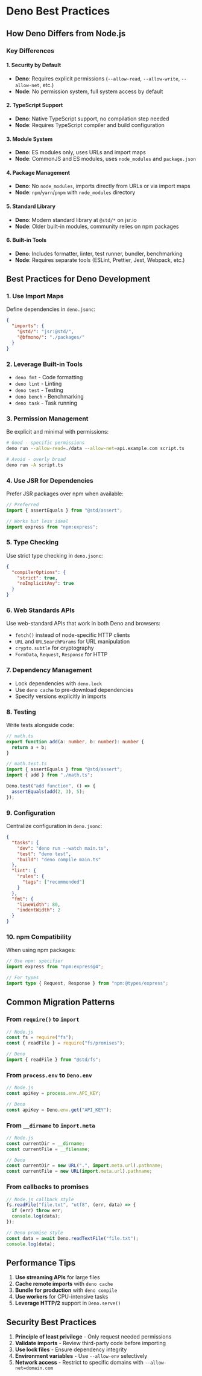 # Deno Best Practices

## How Deno Differs from Node.js

### Key Differences

#### 1. Security by Default

- **Deno**: Requires explicit permissions (`--allow-read`, `--allow-write`,
  `--allow-net`, etc.)
- **Node**: No permission system, full system access by default

#### 2. TypeScript Support

- **Deno**: Native TypeScript support, no compilation step needed
- **Node**: Requires TypeScript compiler and build configuration

#### 3. Module System

- **Deno**: ES modules only, uses URLs and import maps
- **Node**: CommonJS and ES modules, uses `node_modules` and `package.json`

#### 4. Package Management

- **Deno**: No `node_modules`, imports directly from URLs or via import maps
- **Node**: `npm`/`yarn`/`pnpm` with `node_modules` directory

#### 5. Standard Library

- **Deno**: Modern standard library at `@std/*` on jsr.io
- **Node**: Older built-in modules, community relies on npm packages

#### 6. Built-in Tools

- **Deno**: Includes formatter, linter, test runner, bundler, benchmarking
- **Node**: Requires separate tools (ESLint, Prettier, Jest, Webpack, etc.)

## Best Practices for Deno Development

### 1. Use Import Maps

Define dependencies in `deno.jsonc`:

```json
{
  "imports": {
    "@std/": "jsr:@std/",
    "@bfmono/": "./packages/"
  }
}
```

### 2. Leverage Built-in Tools

- `deno fmt` - Code formatting
- `deno lint` - Linting
- `deno test` - Testing
- `deno bench` - Benchmarking
- `deno task` - Task running

### 3. Permission Management

Be explicit and minimal with permissions:

```bash
# Good - specific permissions
deno run --allow-read=./data --allow-net=api.example.com script.ts

# Avoid - overly broad
deno run -A script.ts
```

### 4. Use JSR for Dependencies

Prefer JSR packages over npm when available:

```typescript
// Preferred
import { assertEquals } from "@std/assert";

// Works but less ideal
import express from "npm:express";
```

### 5. Type Checking

Use strict type checking in `deno.jsonc`:

```json
{
  "compilerOptions": {
    "strict": true,
    "noImplicitAny": true
  }
}
```

### 6. Web Standards APIs

Use web-standard APIs that work in both Deno and browsers:

- `fetch()` instead of node-specific HTTP clients
- `URL` and `URLSearchParams` for URL manipulation
- `crypto.subtle` for cryptography
- `FormData`, `Request`, `Response` for HTTP

### 7. Dependency Management

- Lock dependencies with `deno.lock`
- Use `deno cache` to pre-download dependencies
- Specify versions explicitly in imports

### 8. Testing

Write tests alongside code:

```typescript
// math.ts
export function add(a: number, b: number): number {
  return a + b;
}

// math.test.ts
import { assertEquals } from "@std/assert";
import { add } from "./math.ts";

Deno.test("add function", () => {
  assertEquals(add(2, 3), 5);
});
```

### 9. Configuration

Centralize configuration in `deno.jsonc`:

```json
{
  "tasks": {
    "dev": "deno run --watch main.ts",
    "test": "deno test",
    "build": "deno compile main.ts"
  },
  "lint": {
    "rules": {
      "tags": ["recommended"]
    }
  },
  "fmt": {
    "lineWidth": 80,
    "indentWidth": 2
  }
}
```

### 10. npm Compatibility

When using npm packages:

```typescript
// Use npm: specifier
import express from "npm:express@4";

// For types
import type { Request, Response } from "npm:@types/express";
```

## Common Migration Patterns

### From `require()` to `import`

```javascript
// Node.js
const fs = require("fs");
const { readFile } = require("fs/promises");

// Deno
import { readFile } from "@std/fs";
```

### From `process.env` to `Deno.env`

```javascript
// Node.js
const apiKey = process.env.API_KEY;

// Deno
const apiKey = Deno.env.get("API_KEY");
```

### From `__dirname` to `import.meta`

```javascript
// Node.js
const currentDir = __dirname;
const currentFile = __filename;

// Deno
const currentDir = new URL(".", import.meta.url).pathname;
const currentFile = new URL(import.meta.url).pathname;
```

### From callbacks to promises

```javascript
// Node.js callback style
fs.readFile("file.txt", "utf8", (err, data) => {
  if (err) throw err;
  console.log(data);
});

// Deno promise style
const data = await Deno.readTextFile("file.txt");
console.log(data);
```

## Performance Tips

1. **Use streaming APIs** for large files
2. **Cache remote imports** with `deno cache`
3. **Bundle for production** with `deno compile`
4. **Use workers** for CPU-intensive tasks
5. **Leverage HTTP/2** support in `Deno.serve()`

## Security Best Practices

1. **Principle of least privilege** - Only request needed permissions
2. **Validate imports** - Review third-party code before importing
3. **Use lock files** - Ensure dependency integrity
4. **Environment variables** - Use `--allow-env` selectively
5. **Network access** - Restrict to specific domains with
   `--allow-net=domain.com`
